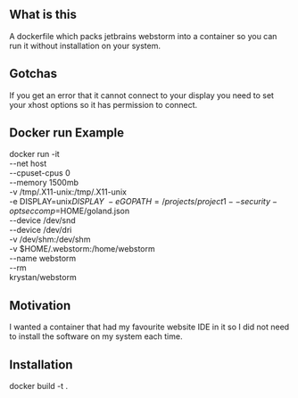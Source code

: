 ## What is this

A dockerfile which packs jetbrains webstorm into a container
so you can run it without installation on your system.

## Gotchas

If you get an error that it cannot connect to your display you need to set your xhost options so it has permission to connect.

## Docker run Example

docker run -it \
	--net host \
	--cpuset-cpus 0 \
	--memory 1500mb \
	-v /tmp/.X11-unix:/tmp/.X11-unix \
	-e DISPLAY=unix$DISPLAY \
	-e GOPATH=/projects/project1
	--security-opt seccomp=$HOME/goland.json \
	--device /dev/snd \
	--device /dev/dri \
	-v /dev/shm:/dev/shm \
	-v $HOME/.webstorm:/home/webstorm \
	--name webstorm \
	--rm \
	krystan/webstorm

## Motivation


I wanted a container that had my favourite website IDE in it so I did not need to install the software on my system each time.

## Installation

docker build -t <yourtag> .